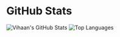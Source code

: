 # GitHub Stats
![Vihaan's GitHub Stats](https://github-readme-stats.vercel.app/api?username=VihaanAnand&rank_icon=percentile&show=reviews,discussions_started,discussions_answered,prs_merged,prs_merged_percentage&show_icons=true&theme=dark)
![Top Languages](https://github-readme-stats.vercel.app/api/top-langs/?username=VihaanAnand&langs_count=4&layout=pie&theme=dark)